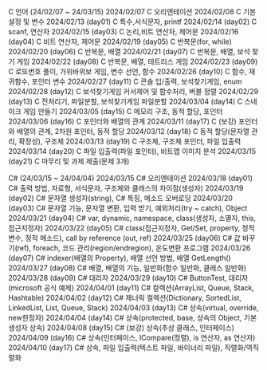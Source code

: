 C 언어 (24/02/07 ~ 24/03/15)
  2024/02/07 C 오리엔테이션
  2024/02/08 C 기본설정 및 변수
  2024/02/13 (day01) C 특수,서식문자, printf
  2024/02/14 (day02) C scanf, 연산자
  2024/02/15 (day03) C 논리,비트 연산자, 제어문
  2024/02/16 (day04) C 비트 연산자, 제어문
  2024/02/19 (day05) C 반복문(for, while)
  2024/02/20 (day06) C 반복문, 배열
  2024/02/21 (day07) C 반복문, 배열, 보석 찾기 게임
  2024/02/22 (day08) C 반복문, 배열, 테트리스 게임
  2024/02/23 (day09) C 로또번호 풀이, 가위바위보 게임, 변수 선언, 함수
  2024/02/26 (day10) C 함수, 재귀함수, 포인터 변수
  2024/02/27 (day11) C 콘솔 입/출력, 보석찾기게임, enum
  2024/02/28 (day12) C 보석찾기게임 커서제어 및 함수처리, 버블 정렬
  2024/02/29 (day13) C 전처리기, 파일분할, 보석찾기게임 파일분할
  2024/03/04 (day14) C 스네이크 게임 만들기
  2024/03/05 (day15) C 메모리 구조, 동적 할당, 포인터
  2024/03/06 (day16) C 포인터와 배열의 관계
  2024/03/11 (day17) C (보강) 포인터와 배열의 관계, 2차원 포인터, 동적 할당
  2024/03/12 (day18) C 동적 할당(문자열 관리, 확장성), 구조체
  2024/03/13 (day19) C 구조체, 구조체 포인터, 파일 입출력
  2024/03/14 (day20) C 파일 입출력(파일 포인터), 비트맵 이미지 분석
  2024/03/15 (day21) C 마무리 및 과제 제출(문제 3개)

C# (24/03/15 ~ 24/04/04)
  2024/03/15 C# 오리엔테이션
  2024/03/18 (day01) C# 출력 방법, 자료형, 서식문자, 구조체와 클래스의 차이점(생성자)
  2024/03/19 (day02) C# 문자열 생성자(string), C# 특징, 메소드 오버로딩
  2024/03/20 (day03) C# 문자열 기능, 문자열 변환, 입력 받기, 예외처리(try ~ catch), Object
  2024/03/21 (day04) C# var, dynamic, namespace, class(생성자, 소멸자, this, 접근지정자)
  2024/03/22 (day05) C# class(접근지정자, Get/Set, property, 정적 변수, 정적 메소드), call by reference (out, ref)
  2024/03/25 (day06) C# 값 바꾸기(ref), foreach, 코드 관리(region/endregion), 온도변환 프로그램
  2024/03/26 (day07) C# indexer(배열의 Property), 배열 선언 방법, 배열 GetLength()
  2024/03/27 (day08) C# 배열, 배열의 기능, 일반화(함수 일반화, 클래스 일반화)
  2024/03/28 (day09) C# 대리자
  2024/03/29 (day10) C# ButtonTest, 대리자(microsoft 공식 예제)
  2024/04/01 (day11) C# 컬렉션(ArrayList, Queue, Stack, Hashtable)
  2024/04/02 (day12) C# 제너릭 컬렉션(Dictionary, SortedList, LinkedList, List, Queue, Stack)
  2024/04/03 (day13) C# 상속(virtual, override, new한정자)
  2024/04/04 (day14) C# 상속(protected, base, 상속의 Object, 기본 생성자 상속)
  2024/04/08 (day15) C# (보강) 상속(추상 클래스, 인터페이스)
  2024/04/09 (day16) C# 상속(인터페이스, ICompare(정렬), is 연산자, as 연산자)
  2024/04/10 (day17) C# 상속, 파일 입출력(텍스트 파일, 바이너리 파일), 직렬화/역직렬화